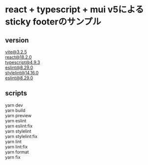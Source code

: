 # react + typescript + mui v5による sticky footerのサンプル


## version

vite@3.2.5  
react@18.2.0  
typescript@4.9.3  
eslint@8.29.0  
stylelint@14.16.0  
eslint@8.29.0  

## scripts

yarn dev  
yarn build  
yarn preview  
yarn eslint  
yarn eslint:fix  
yarn stylelint  
yarn stylelint:fix  
yarn lint  
yarn lint:fix  
yarn format  
yarn fix  
